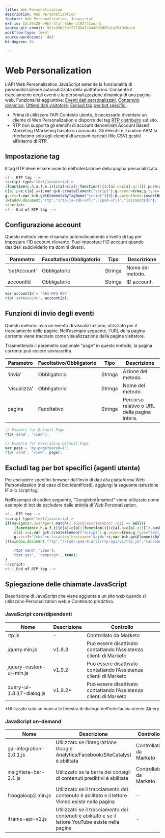 ```yaml
---
title: Web Personalization
description: Web Personalization
feature: Web Personalization, Javascript
exl-id: b2c26b28-e9bf-4faf-8b6e-c102f41aeaa1
source-git-commit: 981ed9b254f277d647a844803d05a1a2549cbaed
workflow-type: tm+mt
source-wordcount: '401'
ht-degree: 5%

---
```


# Web Personalization

L’API Web Personalization JavaScript estende la funzionalità di personalizzazione automatizzata della piattaforma. Consente il tracciamento degli eventi e la personalizzazione dinamica di una pagina web. Funzionalità aggiuntive: [Eventi dati personalizzati](custom-data-events.md), [Contenuto dinamico](web-personalization.md), [Ottieni dati visitatore](get-visitor-data.md), [Escludi tag per bot specifici](#exclude_tag_for_specific_bots).

- Prima di utilizzare l&#39;API Contesto utente, è necessario diventare un cliente di Web Personalization e disporre del tag [RTP distribuito](https://experienceleague.adobe.com/en/docs/marketo/using/product-docs/web-personalization/rtp-tag-implementation/deploy-the-rtp-javascript) sul sito.
- RTP non supporta gli elenchi di account denominati Account Based Marketing (Marketing basato su account). Gli elenchi e il codice ABM si riferiscono solo agli elenchi di account caricati (file CSV) gestiti all’interno di RTP.

## Impostazione tag

Il tag RTP deve essere inserito nell’intestazione della pagina personalizzata.

```javascript
<!-- RTP tag -->
<script type='text/javascript'>
(function(c,h,a,f,e,i){c[a]=c[a]||function(){(c[a].q=c[a].q||[]).push(arguments)};
c[a].p=e;c[a].a=i;var g=h.createElement("script");g.async=true;g.type="text/javascript";
g.src=f;var b=h.getElementsByTagName("script")[0];b.parentNode.insertBefore(g,b)})
(window,document,"rtp","[rtp-js-cdn-url]","[pod-url]","[accountId]");
</script>
<!-- End of RTP tag -->
```

## Configurazione account

Questo metodo viene chiamato automaticamente a livello di tag per impostare l’ID account rilevante. Puoi impostare l’ID account quando desideri suddividerlo tra domini diversi.

| Parametro | Facoltativo/Obbligatorio | Tipo | Descrizione |
|--------------|-------------------|--------|--------------|
| &#39;setAccount&#39; | Obbligatorio | Stringa | Nome del metodo. |
| accountId | Obbligatorio | Stringa | ID account. |


```javascript
var accountId = '561-HYG-937';
rtp('setAccount', accountId);
```

## Funzioni di invio degli eventi

Questo metodo invia un evento di visualizzazione, utilizzato per il tracciamento delle pagine. Nell’esempio seguente, l’URL della pagina corrente viene tracciato come visualizzazione della pagina visitatore.

Trasmettendo il parametro opzionale &quot;page&quot; in questo metodo, la pagina corrente può essere sovrascritta.

| Parametro | Facoltativo/Obbligatorio | Tipo | Descrizione |
|-----------|-------------------|--------|---------------------------------|
| &#39;invia&#39; | Obbligatorio | Stringa | Azione del metodo. |
| &#39;visualizza&#39; | Obbligatorio | Stringa | Nome del metodo. |
| pagina | Facoltativo | Stringa | Percorso relativo o URL della pagina intera. |


```javascript
// Example for Default Page
rtp('send', 'view');

// Example for Overriding Default Page
var page = 'my-page?param=1';
rtp('send', 'view', page);
```

## Escludi tag per bot specifici (agenti utente)

Per escludere specifici browser dall’invio di dati alla piattaforma Web Personalization (nel caso di bot identificati), aggiungi la seguente istruzione IF allo script tag.

Nell’esempio di codice seguente, &quot;Googlebot|msnbot&quot; viene utilizzato come esempio di bot da escludere dalle attività di Web Personalization.

```javascript
<!-- RTP tag -->
<script type='text/javascript'>
if(navigator.userAgent.match(/.(Googlebot|msnbot)./gi) == null){
    (function(c,h,a,f,i){c[a]=c[a]||function(){(c[a].q=c[a].q||[]).push(arguments)};
    c[a].a=i;var g=h.createElement("script");g.async=true;g.type="text/javascript";
    g.src=f+'?rh='+c.location.hostname+'&aid='+i;var b=h.getElementsByTagName("script")[0];b.parentNode.insertBefore(g,b);
})(window,document,"rtp","//[cdn-pod-X-url]/rtp-api/v1/rtp.js","[accountId]");

    rtp('send','view');
    rtp('get', 'campaign', true);
}
</script>
<!-- End of RTP tag -->
```

## Spiegazione delle chiamate JavaScript

Descrizione di JavaScript che viene aggiunta a un sito web quando si utilizzano Personalization web e Contenuto predittivo.

### JavaScript core/dipendenti

| Nome | Descrizione | Controllo |
|---------------------------|-------------|--------------------------------------------------------|
| rtp.js | - | Controllato da Marketo |
| jquery.min.js | v1.8.3 | Può essere disattivato contattando l’Assistenza clienti di Marketo |
| jquery-custom-ui-min.js | v1.9.2 | Può essere disattivato contattando l’Assistenza clienti di Marketo |
| query-ui-1.8.17-dialog.js | v1.9.2* | Può essere disattivato contattando l’Assistenza clienti di Marketo |


*Utilizzato solo se manca la finestra di dialogo dell’interfaccia utente jQuery

### JavaScript on-demand

| Nome | Descrizione | Controllo |
|-------------------------|-----------------------------------------------------------------------|-----------------------|
| ga-integration-2.0.1.js | Utilizzato se l’integrazione Google Analytics/Facebook/SiteCatalyst è abilitata | Controllato da Marketo |
| insightera-bar-2.1.js | Utilizzato se la barra dei consigli di contenuti predittivi è abilitata | Controllato da Marketo |
| froogaloop2.min.js | Utilizzato se il tracciamento del contenuto è abilitato e il lettore Vimeo esiste nella pagina | - |
| iframe-api-v1.js | Utilizzato se il tracciamento dei contenuti è abilitato e se il lettore YouTube esiste nella pagina | - |
